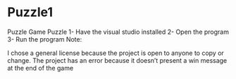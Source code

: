 # Puzzle1
Puzzle Game
Puzzle
1- Have the visual studio installed 2- Open the program 3- Run the program Note:

I chose a general license because the project is open to anyone to copy or change.
The project has an error because it doesn’t present a win message at the end of the game
